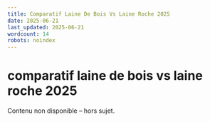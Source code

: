 ```yaml
---
title: Comparatif Laine De Bois Vs Laine Roche 2025
date: 2025-06-21
last_updated: 2025-06-21
wordcount: 14
robots: noindex
---
```


# comparatif laine de bois vs laine roche 2025

Contenu non disponible – hors sujet.